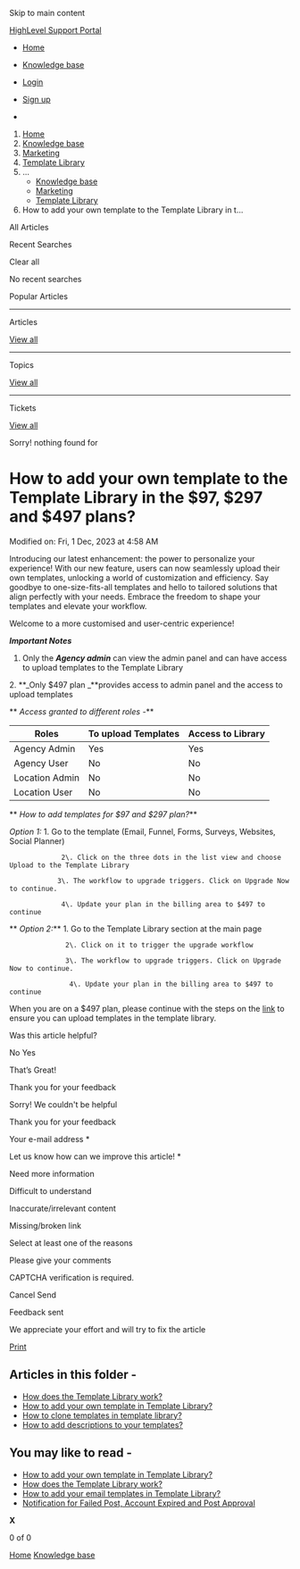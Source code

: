 Skip to main content

[ HighLevel Support Portal ](https://help.gohighlevel.com)

  * [ Home ](/support/home)
  * [ Knowledge base ](/support/solutions)

  * [Login](/support/login)
  * [Sign up](/support/signup)
  * 

  1. [Home](/support/home)
  2. [Knowledge base](/support/solutions)
  3. [Marketing](/support/solutions/48000449565)
  4. [Template Library](/support/solutions/folders/48000687583)
  5. ... 
     * [Knowledge base](/support/solutions)
     * [Marketing](/support/solutions/48000449565)
     * [Template Library](/support/solutions/folders/48000687583)
  6. How to add your own template to the Template Library in t...

All  Articles 

Recent Searches

Clear all

No recent searches

Popular Articles

* * *

Articles

[View all](/support/search/solutions)

* * *

Topics

[View all](/support/search/topics)

* * *

Tickets

[View all](/support/search/tickets)

Sorry! nothing found for   

# How to add your own template to the Template Library in the $97, $297 and $497 plans?

Modified on: Fri, 1 Dec, 2023 at 4:58 AM

Introducing our latest enhancement: the power to personalize your experience! With our new feature, users can now seamlessly upload their own templates, unlocking a world of customization and efficiency. Say goodbye to one-size-fits-all templates and hello to tailored solutions that align perfectly with your needs. Embrace the freedom to shape your templates and elevate your workflow.   
  
Welcome to a more customised and user-centric experience!  

**_Important Notes_**  
  
1. Only the **_Agency admin_** can view the admin panel and can have access to upload templates to the Template Library  
  
2\. **_Only $497 plan  _**provides access to admin panel and the access to upload templates  
  
** _Access granted to different roles -_**

Roles| To upload Templates| Access to Library  
---|---|---  
Agency Admin| Yes| Yes  
Agency User| No| No  
Location Admin| No| No  
Location User| No| No  

** _How to add templates for $97 and $297 plan?_**  
  
_Option 1:_   1. Go to the template (Email, Funnel, Forms, Surveys, Websites, Social Planner)

                 2\. Click on the three dots in the list view and choose Upload to the Template Library

                3\. The workflow to upgrade triggers. Click on Upgrade Now to continue.  
  
                 4\. Update your plan in the billing area to $497 to continue  
  
** _Option 2:_**   1. Go to the Template Library section at the main page

                  2\. Click on it to trigger the upgrade workflow

                  3\. The workflow to upgrade triggers. Click on Upgrade Now to continue.  

                   4\. Update your plan in the billing area to $497 to continue  

When you are on a $497 plan, please continue with the steps on the [link](https://help.gohighlevel.com/en/support/solutions/articles/155000001304-how-to-add-your-own-template-in-template-library-) to ensure you can upload templates in the template library. 

Was this article helpful?

No  Yes 

That’s Great!

Thank you for your feedback

Sorry! We couldn't be helpful

Thank you for your feedback

Your e-mail address *

Let us know how can we improve this article! *

Need more information 

Difficult to understand 

Inaccurate/irrelevant content 

Missing/broken link 

Select at least one of the reasons 

Please give your comments 

CAPTCHA verification is required. 

Cancel  Send 

Feedback sent

We appreciate your effort and will try to fix the article

[Print](javascript:print\(\))

## Articles in this folder -

  * [How does the Template Library work?](/support/solutions/articles/48001236650-how-does-the-template-library-work-)
  * [How to add your own template in Template Library?](/support/solutions/articles/155000001304-how-to-add-your-own-template-in-template-library-)
  * [How to clone templates in template library?](/support/solutions/articles/155000001458-how-to-clone-templates-in-template-library-)
  * [How to add descriptions to your templates?](/support/solutions/articles/155000001459-how-to-add-descriptions-to-your-templates-)

## You may like to read -

  * [How to add your own template in Template Library?](/support/solutions/articles/155000001304-how-to-add-your-own-template-in-template-library-)
  * [How does the Template Library work?](/support/solutions/articles/48001236650-how-does-the-template-library-work-)
  * [How to add your email templates in Template Library?](/support/solutions/articles/155000003186-how-to-add-your-email-templates-in-template-library-)
  * [Notification for Failed Post, Account Expired and Post Approval](/support/solutions/articles/155000002407-notification-for-failed-post-account-expired-and-post-approval)

**X**

0 of 0 []()

[Home](/support/home) [Knowledge base](/support/solutions)
